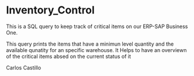 # Inventory_Control
This is a SQL query to keep track of critical items on our ERP-SAP Business One. 

This query prints the items that have a minimun level quantity and the available qunatity for an specific warehouse. It Helps to have an overviewn of the critical items absed on the current status of it

Carlos Castillo


